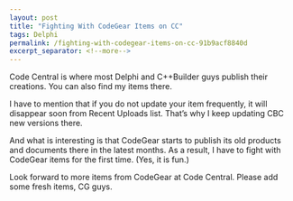 ```yaml
---
layout: post
title: "Fighting With CodeGear Items on CC"
tags: Delphi
permalink: /fighting-with-codegear-items-on-cc-91b9acf8840d
excerpt_separator: <!--more-->
---
```

Code Central is where most Delphi and C++Builder guys publish their creations. You can also find my items there.

I have to mention that if you do not update your item frequently, it will disappear soon from Recent Uploads list. That’s why I keep updating CBC new versions there.

And what is interesting is that CodeGear starts to publish its old products and documents there in the latest months. As a result, I have to fight with CodeGear items for the first time. (Yes, it is fun.)

Look forward to more items from CodeGear at Code Central. Please add some fresh items, CG guys.
<!--more-->